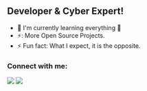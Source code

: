 
## Developer & Cyber Expert!

- 🌱 I'm currently learning everything 🤣
- ⚡: More Open Source Projects.
- ⚡ Fun fact: What I expect, it is the opposite.



### Connect with me:

<img src = "https://github-readme-stats.vercel.app/api?username=H3c4kedz&&show_icons=true&title_color=ffffff&icon_color=bb2acf&text_color=daf7dc&bg_color=151515">
<img src = "https://github-readme-stats.vercel.app/api/top-langs/?username=H3c4kedz&langs_count=8&theme=blue-green">

<!---
H3c4kedz/H3c4kedz is a ✨ special ✨ repository because its `README.md` (this file) appears on your GitHub profile.
You can click the Preview link to take a look at your changes.
--->
